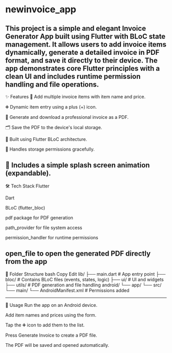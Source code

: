 # newinvoice_app








This project is a simple and elegant Invoice Generator App built using Flutter with BLoC state management. It allows users to add invoice items dynamically, generate a detailed invoice in PDF format, and save it directly to their device. The app demonstrates core Flutter principles with a clean UI and includes runtime permission handling and file operations.
-----------------------------------------------------------------------------------------------------------------------

✨ Features
📌 Add multiple invoice items with item name and price.

➕ Dynamic item entry using a plus (+) icon.

📄 Generate and download a professional invoice as a PDF.

🗂️ Save the PDF to the device's local storage.

🎯 Built using Flutter BLoC architecture.

🔐 Handles storage permissions gracefully.

🚀 Includes a simple splash screen animation (expandable).
-------------------------------------------------------------------------------------------------------------------

🛠️ Tech Stack
Flutter

Dart

BLoC (flutter_bloc)

pdf package for PDF generation

path_provider for file system access

permission_handler for runtime permissions

open_file to open the generated PDF directly from the app
--------------------------------------------------------------------------------------------------------------------

📁 Folder Structure
bash
Copy
Edit
lib/
├── main.dart               # App entry point
├── bloc/                   # Contains BLoC files (events, states, logic)
├── ui/                     # UI and widgets
├── utils/                  # PDF generation and file handling
android/
└── app/
    └── src/
        └── main/
            └── AndroidManifest.xml  # Permissions added

---------------------------------------------------------------------------------------------------------------------
📝 Usage
Run the app on an Android device.

Add item names and prices using the form.

Tap the ➕ icon to add them to the list.

Press Generate Invoice to create a PDF file.

The PDF will be saved and opened automatically.

 
 
